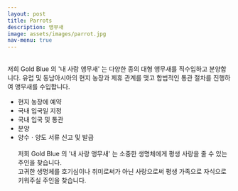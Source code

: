```yaml
---
layout: post
title: Parrots
description: 앵무새
image: assets/images/parrot.jpg
nav-menu: true
---
```


<br/>
저희 Gold Blue 의 '내 사랑 앵무새' 는 다양한 종의 대형 앵무새를 직수입하고 분양합니다.  
유럽 및 동남아시아의 현지 농장과 제휴 관계를 맺고 합법적인 통관 절차를 진행하여 앵무새를 수입합니다.
<br/>

- 현지 농장에 예약
- 국내 입국일 지정
- 국내 입국 및 통관
- 분양
- 양수ㆍ양도 서류 신고 및 발급  
  <br/>
  저희 Gold Blue 의 '내 사랑 앵무새' 는 소중한 생명체에게 평생 사랑을 줄 수 있는 주인을 찾습니다.  
   고귀한 생명체를 호기심이나 취미로써가 아닌 사랑으로써 평생 가족으로 자식으로 키워주실 주인을 찾습니다.  
  <br/>
